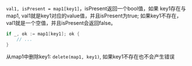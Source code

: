 `val1, isPresent = map1[key1]`，isPresent返回一个bool值，如果
key1存在与map1, val1就是key1对应的value值，并且isPresent为true; 如果key1不存在，
val1就是一个空值，并且isPresent会返回false。

```go
if _, ok := map1[key1]; ok {
	// ...
}
```

从map1中删除key1: `delete(map1, key1)`, 如果key1不存在也不会产生错误



